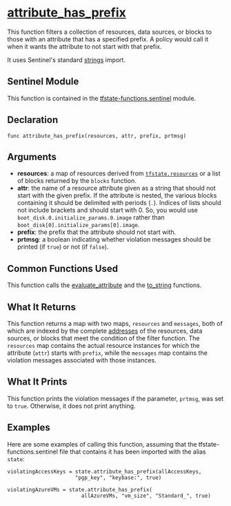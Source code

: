# [attribute_has_prefix](../tfstate-functions.sentinel#L719)
This function filters a collection of resources, data sources, or blocks to those with an attribute that has a specified prefix. A policy would call it when it wants the attribute to not start with that prefix.

It uses Sentinel's standard [strings](https://docs.hashicorp.com/sentinel/imports/strings/) import.

## Sentinel Module
This function is contained in the [tfstate-functions.sentinel](../tfstate-functions.sentinel) module.

## Declaration
`func attribute_has_prefix(resources, attr, prefix, prtmsg)`

## Arguments
* **resources**: a map of resources derived from [`tfstate.resources`](https://www.terraform.io/docs/cloud/sentinel/import/tfstate-v2.html#the-resources-collection) or a list of blocks returned by the `blocks` function.
* **attr**: the name of a resource attribute given as a string that should not start with the given prefix. If the attribute is nested, the various blocks containing it should be delimited with periods (`.`). Indices of lists should not include brackets and should start with 0. So, you would use `boot_disk.0.initialize_params.0.image` rather than `boot_disk[0].initialize_params[0].image`.
* **prefix**: the prefix that the attribute should not start with.
* **prtmsg**: a boolean indicating whether violation messages should be printed (if `true`) or not (if `false`).

## Common Functions Used
This function calls the [evaluate_attribute](./evaluate_attribute.md) and the [to_string](./to_string.md) functions.

## What It Returns
This function returns a map with two maps, `resources` and `messages`, both of which are indexed by the complete [addresses](https://www.terraform.io/docs/internals/resource-addressing.html) of the resources, data sources, or blocks that meet the condition of the filter function. The `resources` map contains the actual resource instances for which the attribute (`attr`) starts with `prefix`, while the `messages` map contains the violation messages associated with those instances.

## What It Prints
This function prints the violation messages if the parameter, `prtmsg`, was set to `true`. Otherwise, it does not print anything.

## Examples
Here are some examples of calling this function, assuming that the tfstate-functions.sentinel file that contains it has been imported with the alias `state`:
```
violatingAccessKeys = state.attribute_has_prefix(allAccessKeys,
                      "pgp_key", "keybase:", true)

violatingAzureVMs = state.attribute_has_prefix(
                        allAzureVMs, "vm_size", "Standard_", true)
```
